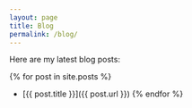 ```yaml
---
layout: page
title: Blog
permalink: /blog/
---
```



Here are my latest blog posts:

{% for post in site.posts %}
  * [{{ post.title }}]({{ post.url }})
{% endfor %}
